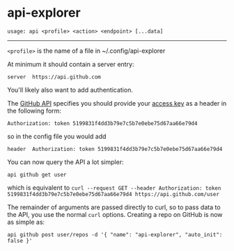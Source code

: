 # api-explorer

`usage: api <profile> <action> <endpoint> [...data]`

---

`<profile>` is the name of a file in ~/.config/api-explorer

At minimum it should contain a server entry:

`server  https://api.github.com`

You'll likely also want to add authentication.

The [GitHub API](https://developer.github.com/guides/getting-started/) specifies you should provide your [access key](https://github.com/settings/tokens) as a header in the following form:

`Authorization: token 5199831f4dd3b79e7c5b7e0ebe75d67aa66e79d4`

so in the config file you would add

`header  Authorization: token 5199831f4dd3b79e7c5b7e0ebe75d67aa66e79d4`

You can now query the API a lot simpler:

`api github get user`

which is equivalent to
`curl --request GET --header Authorization: token 5199831f4dd3b79e7c5b7e0ebe75d67aa66e79d4 https://api.github.com/user`

The remainder of arguments are passed directly to curl, so to pass data to the API, you use the normal `curl` options. Creating a repo on GitHub is now as simple as:

`api github post user/repos -d '{ "name": "api-explorer", "auto_init": false }'`
